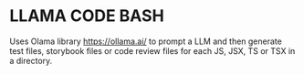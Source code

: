 # LLAMA CODE BASH

Uses Olama library https://ollama.ai/ to prompt a LLM and then generate test files, storybook files or code review files for each JS, JSX, TS or TSX in a directory. 

